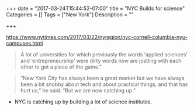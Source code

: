 +++
date = "2017-03-24T15:44:52-07:00"
title = "NYC Builds for science"
Categories = []
Tags = ["New York"]
Description = ""

+++

https://www.nytimes.com/2017/03/22/nyregion/nyc-cornell-columbia-nyu-campuses.html

> A lot of universities for which previously the words ‘applied sciences’
> and ‘entrepreneurship’ were dirty words now are jostling with each other to
> get a piece of the game.”

> “New York City has always been a great market but we have always been a
> bit snobby about tech and about practical things, and that has hurt us,”
> he said. “But we are now catching up.”

* NYC is catching up by building a lot of science institutes.
